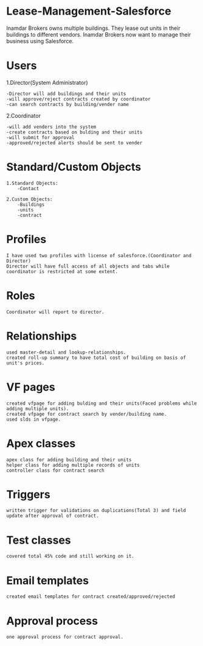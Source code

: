# Lease-Management-Salesforce
Inamdar Brokers owns multiple buildings. They lease out units in their buildings to different vendors. Inamdar Brokers now want to manage their business using Salesforce.


# Users

1.Director(System Administrator)

	-Director will add buildings and their units
	-will approve/reject contracts created by coordinator
	-can search contracts by building/vender name

2.Coordinator

	-will add venders into the system
	-create contracts based on bulding and their units
	-will submit for approval
	-approved/rejected alerts should be sent to vender
	
	
# Standard/Custom Objects


	1.Standard Objects:
		-Contact

	2.Custom Objects:
		-Buildings
		-units
		-contract
		

# Profiles
	
	I have used two profiles with license of salesforce.(Coordinator and Director)
	Director will have full access of all objects and tabs while coordinator is restricted at some extent.
	
# Roles

	Coordinator will report to director.
	
# Relationships

	used master-detail and lookup-relationships.
	created roll-up summary to have total cost of building on basis of unit's prices.
	

# VF pages

	created vfpage for adding bulding and their units(Faced problems while adding multiple units).
	created vfpage for contract search by vender/building name.
	used slds in vfpage.
	
# Apex classes

	apex class for adding building and their units
	helper class for adding multiple records of units
	controller class for contract search
	
# Triggers

	written trigger for validations on duplications(Total 3) and field update after approval of contract.
	

# Test classes

	covered total 45% code and still working on it.
	
# Email templates

	created email templates for contract created/approved/rejected
	
	
# Approval process

	one approval process for contract approval.
	
	
	
	
	
